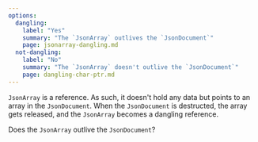 ```yaml
---
options:
  dangling:
    label: "Yes"
    summary: "The `JsonArray` outlives the `JsonDocument`"
    page: jsonarray-dangling.md
  not-dangling:
    label: "No"
    summary: "The `JsonArray` doesn't outlive the `JsonDocument`"
    page: dangling-char-ptr.md
---
```


`JsonArray` is a reference. As such, it doesn't hold any data but points to an array in the `JsonDocument`. When the `JsonDocument` is destructed, the array gets released, and the `JsonArray` becomes a dangling reference.

Does the `JsonArray` outlive the `JsonDocument`?

